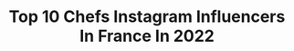 ---
title: Top 10 Chefs Instagram Influencers In France In 2022
description: >-
  Find top chefs Instagram influencers in France in 2022. Most popular hashtags: #famille #recetterapide #recette.
platform: Instagram
hits: 379
text_top: Identify the best Instagram accounts on inBeat.
text_bottom: inBeat has 379 Instagram influencers like this in France for you to contact.
profiles:
  - username: "tziganette"
    fullname: >-
      Amélie
    bio: >-
      👨‍👩‍👧‍👦 Mum of Estebán, Olivia & Alba 🌻Ex Auxiliaire de puériculture 👰🏻🤵 @n0un0ur5 🤱🏻Cheffe de moi chez @tziganettecreation Nos fringues lactés ⬇️
    location: "France"
    followers: 80627
    engagement: 1014
    commentsToLikes: 0.043972
    id: ck5zxa8u87moa0i141godp6v3
    verified: false
    hashtags: "#boobslact, #albadejourenjour, #breastfeeding, #sigrande"
  - username: "capucinegoalard"
    fullname: >-
      Capucine Goalard
    bio: >-
      Mère de famille & cheffe d’entreprise (oui c’est possible) créant avec passion du contenu sur notre quotidien près de Lyon ♥ CEO d’@instapreneurpro.fr
    location: "France"
    followers: 75766
    engagement: 335
    commentsToLikes: 0.068874
    id: ck0ue36n3kgzt0i19bsraqp7k
    verified: false
    hashtags: "#merefille, #mafamille, #lyonnaise, #familleheureuse"
  - username: "tarayrenorbert"
    fullname: >-
      Norbert
    bio: >-
      Chef de cuisine, animateur télé, auteur, mais surtout passionné et papa poule! Il n’y a de limites que celles que l’on se met... 🙏🏼
    location: "France"
    followers: 132864
    engagement: 680
    commentsToLikes: 0.014790
    id: ck135gm4u1bep0i19noghyuzn
    verified: true
    hashtags: "#babychef, #daddychef, #lovebaby"
  - username: "hamedbakayokoofficiel"
    fullname: >-
      Hamed BAKAYOKO
    bio: >-
      Compte officiel du Premier ministre, Chef du Gouvernement, Ministre de la Défense de Côte d'Ivoire.
    location: "France"
    followers: 421282
    engagement: 232
    commentsToLikes: 0.024962
    id: ck6010k93eml80i14o8zsp54o
    verified: false
    hashtags: "#lemeilleurpourlaciv, #ensemble, #unecivmeilleure, #adopr"
  - username: "iam_chlos"
    fullname: >-
      Chloé Seguret
    bio: >-
      🕊 Dear life, I trust you 📍 Biarritz - Bordeaux, FR 👩🏽‍💻Chef de projet digital
    location: "France"
    followers: 3598
    engagement: 1342
    commentsToLikes: 0.087348
    id: ck8t9lm5mojpy0j78vh17r9fl
    verified: false
    hashtags: "#morning, #cannes"
  - username: "noemie.honiat"
    fullname: >-
      Noëmie Honiat
    bio: >-
      Championne de France du Dessert 🇫🇷Championne de Belgique 🇧🇪 Jeune Talent Gault et Millau👩🏻‍🍳 Toque D’Or 🌟 TOP CHEF M6 🎬 Animatrice sur NETFLIX 📺🎥
    location: "France"
    followers: 22966
    engagement: 380
    commentsToLikes: 0.036592
    id: ck55nqhde6rbu0i11l08jkd1f
    verified: false
    hashtags: "#pastry, #bisoussucr, #recettelive, #famille"
  - username: "chef.etchebest"
    fullname: >-
      Philippe Etchebest
    bio: >-
      👨‍🍳 Chef étoilé et Meilleur Ouvrier de France 🇨🇵 Créateur du #programmementor 🎥 Jury du concours @topchefm6 Rendez-vous sur mon site :
    location: "France"
    followers: 771900
    engagement: 363
    commentsToLikes: 0.010672
    id: ck0w731yubi810i19rh6gp5w9
    verified: true
    hashtags: "#food, #chef, #video, #recetterapideetfacile"
  - username: "louislepron"
    fullname: >-
      Louis Lepron
    bio: >-
      Red chef Konbini since 1956 🦂
    location: "France"
    followers: 12126
    engagement: 1012
    commentsToLikes: 0.019021
    id: ck6ttzm4edgu40j71sj4wssss
    verified: false
    hashtags: ""
  - username: "alfio_rrotani"
    fullname: >-
      ALFIO RROTANI
    bio: >-
      -Winner of “Masterchef Albania”🏆 -Founder & professor @shkolla_masterchef 👨🏼‍🍳 -0675999995 -Chef & founder @kripedhepiper 🍴 -0693054444 -TV presenter🎥
    location: "France"
    followers: 45372
    engagement: 453
    commentsToLikes: 0.004213
    id: ck6tlxzxy6ube0j7138cfveei
    verified: true
    hashtags: "#gatuajmelumturi"
  - username: "maisagetnguyen"
    fullname: >-
      Mai Saget-Nguyen
    bio: >-
      👩🏻‍🍳 Pastry Chef 👩🏻‍💻 Share recipies and pastry tips 📍 French in London 🇬🇧 💻 Order online ⬇️
    location: "France"
    followers: 17595
    engagement: 1277
    commentsToLikes: 0.036309
    id: ck9wf92sxnrib0j78ltzgry8c
    verified: false
    hashtags: "#cappatissier, #cappatissiercandidatlibre2020, #cappatissier2020, #cappatisserie"
---